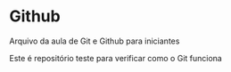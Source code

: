 # Github

Arquivo da aula de Git e Github para iniciantes

Este é repositório teste para verificar como o Git funciona
